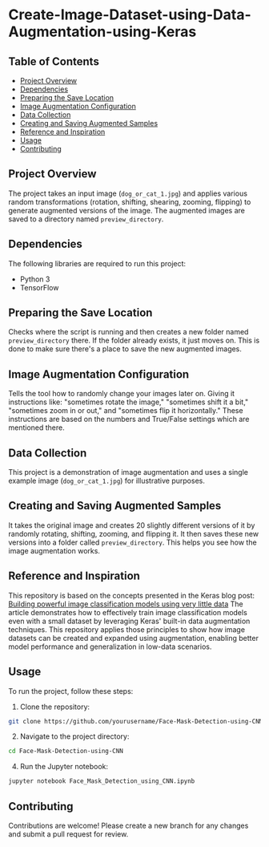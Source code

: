 # Create-Image-Dataset-using-Data-Augmentation-using-Keras

## Table of Contents
- [Project Overview](#project-overview)
- [Dependencies](#dependencies)
- [Preparing the Save Location](#preparing-the-save-location)
- [Image Augmentation Configuration](#image-augmentation-configuration)
- [Data Collection](#data-collection)
- [Creating and Saving Augmented Samples](#creating-and-saving-augmented-samples)
- [Reference and Inspiration](#reference-and-inspiration)
- [Usage](#usage)
- [Contributing](#contributing)

## Project Overview
The project takes an input image (`dog_or_cat_1.jpg`) and applies various random transformations (rotation, shifting, shearing, zooming, flipping) to generate augmented versions of the image. The augmented images are saved to a directory named `preview_directory`.

## Dependencies
The following libraries are required to run this project:
- Python 3
- TensorFlow

## Preparing the Save Location
Checks where the script is running and then creates a new folder named `preview_directory` there. If the folder already exists, it just moves on. This is done to make sure there's a place to save the new augmented images.

## Image Augmentation Configuration
Tells the tool how to randomly change your images later on. Giving it instructions like: "sometimes rotate the image," "sometimes shift it a bit," "sometimes zoom in or out," and "sometimes flip it horizontally." These instructions are based on the numbers and True/False settings which are mentioned there.

## Data Collection
This project is a demonstration of image augmentation and uses a single example image (`dog_or_cat_1.jpg`) for illustrative purposes.

## Creating and Saving Augmented Samples
It takes the original image and creates 20 slightly different versions of it by randomly rotating, shifting, zooming, and flipping it. It then saves these new versions into a folder called `preview_directory`. This helps you see how the image augmentation works.

## Reference and Inspiration
This repository is based on the concepts presented in the Keras blog post:
[Building powerful image classification models using very little data](https://blog.keras.io/building-powerful-image-classification-models-using-very-little-data.html)
The article demonstrates how to effectively train image classification models even with a small dataset by leveraging Keras' built-in data augmentation techniques. This repository applies those principles to show how image datasets can be created and expanded using augmentation, enabling better model performance and generalization in low-data scenarios.

## Usage
To run the project, follow these steps:
1. Clone the repository:
```bash
git clone https://github.com/yourusername/Face-Mask-Detection-using-CNN.git
```
2. Navigate to the project directory:
```bash
cd Face-Mask-Detection-using-CNN
```
4. Run the Jupyter notebook:
```bash
jupyter notebook Face_Mask_Detection_using_CNN.ipynb
```

## Contributing
Contributions are welcome! Please create a new branch for any changes and submit a pull request for review.
